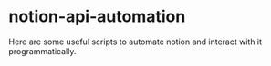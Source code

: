 # notion-api-automation

Here are some useful scripts to automate notion and interact with it programmatically.
